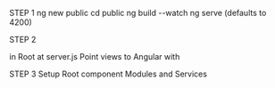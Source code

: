 STEP 1 
ng new public
cd public
ng build --watch
ng serve  (defaults to 4200)

STEP 2 

in Root at server.js
Point views to Angular with 
<script>
app.use(express.static( __dirname + '/public/dist/public' ));
</script>

STEP 3 
Setup Root component Modules and Services
 

